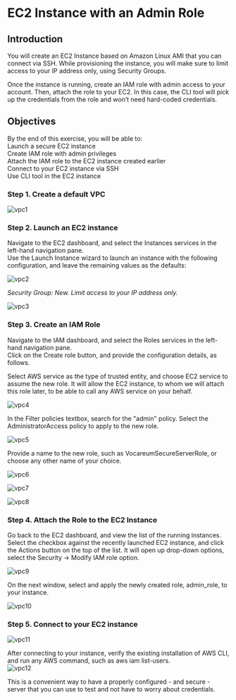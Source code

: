 # EC2 Instance with an Admin Role
## Introduction
You will create an EC2 Instance based on Amazon Linux AMI that you can connect via SSH. While provisioning the instance, you will make sure to limit access to your IP address only, using Security Groups.  

Once the instance is running, create an IAM role with admin access to your account. Then, attach the role to your EC2. In this case, the CLI tool will pick up the credentials from the role and won’t need hard-coded credentials.  

## Objectives
By the end of this exercise, you will be able to:  
Launch a secure EC2 instance  
Create IAM role with admin privileges  
Attach the IAM role to the EC2 instance created earlier  
Connect to your EC2 instance via SSH  
Use CLI tool in the EC2 instance  

### Step 1. Create a default VPC

![vpc1](vpc1.png?raw=true "vpc1")


### Step 2. Launch an EC2 instance
Navigate to the EC2 dashboard, and select the Instances services in the left-hand navigation pane.  
Use the Launch Instance wizard to launch an instance with the following configuration, and leave the remaining values as the defaults:  

![vpc2](vpc2.png?raw=true "vpc2")

*Security Group:	New. Limit access to your IP address only.*  

![vpc3](vpc3.png?raw=true "vpc3")

### Step 3. Create an IAM Role
Navigate to the IAM dashboard, and select the Roles services in the left-hand navigation pane.  
Click on the Create role button, and provide the configuration details, as follows.  

Select AWS service as the type of trusted entity, and choose EC2 service to assume the new role. It will allow the EC2 instance, to whom we will attach this role later, to be able to call any AWS service on your behalf.  

![vpc4](vpc4.png?raw=true "vpc4")

In the Filter policies textbox, search for the "admin" policy. Select the AdministratorAccess policy to apply to the new role.  

![vpc5](vpc5.png?raw=true "vpc5")

Provide a name to the new role, such as VocareumSecureServerRole, or choose any other name of your choice.  

![vpc6](vpc6.png?raw=true "vpc6")

![vpc7](vpc7.png?raw=true "vpc7")

![vpc8](vpc8.png?raw=true "vpc8")

### Step 4. Attach the Role to the EC2 Instance
Go back to the EC2 dashboard, and view the list of the running instances.  
Select the checkbox against the recently launched EC2 instance, and click the Actions button on the top of the list. It will open up drop-down options, select the Security → Modify IAM role option.   

![vpc9](vpc9.png?raw=true "vpc9")

On the next window, select and apply the newly created role, admin_role, to your instance.  

![vpc10](vpc10.png?raw=true "vpc10")

### Step 5. Connect to your EC2 instance
![vpc11](vpc11.png?raw=true "vpc11")

After connecting to your instance, verify the existing installation of AWS CLI, and run any AWS command, such as aws iam list-users.  
![vpc12](vpc12.png?raw=true "vpc12")

This is a convenient way to have a properly configured - and secure - server that you can use to test and not have to worry about credentials.  